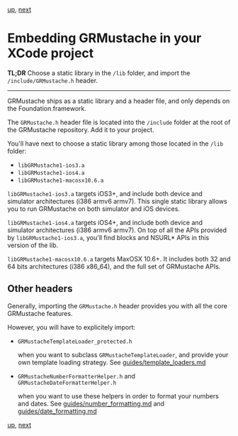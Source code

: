 [up](../../../../GRMustache), [next](templates.md)

Embedding GRMustache in your XCode project
==========================================

**TL;DR** Choose a static library in the `/lib` folder, and import the `/include/GRMustache.h` header.

---

GRMustache ships as a static library and a header file, and only depends on the Foundation.framework.

The `GRMustache.h` header file is located into the `/include` folder at the root of the GRMustache repository. Add it to your project.

You'll have next to choose a static library among those located in the `/lib` folder:

- `libGRMustache1-ios3.a`
- `libGRMustache1-ios4.a`
- `libGRMustache1-macosx10.6.a`

`libGRMustache1-ios3.a` targets iOS3+, and include both device and simulator architectures (i386 armv6 armv7). This single static library allows you to run GRMustache on both simulator and iOS devices.

`libGRMustache1-ios4.a` targets iOS4+, and include both device and simulator architectures (i386 armv6 armv7). On top of all the APIs provided by `libGRMustache1-ios3.a`, you'll find blocks and NSURL* APIs in this version of the lib.

`libGRMustache1-macosx10.6.a` targets MaxOSX 10.6+. It includes both 32 and 64 bits architectures (i386 x86_64), and the full set of GRMustache APIs.

Other headers
-------------

Generally, importing the `GRMustache.h` header provides you with all the core GRMustache features.

However, you will have to explicitely import:

- `GRMustacheTemplateLoader_protected.h`
    
    when you want to subclass `GRMustacheTemplateLoader`, and provide your own template loading strategy. See [guides/template_loaders.md](template_loaders.md)

- `GRMustacheNumberFormatterHelper.h` and `GRMustacheDateFormatterHelper.h`
    
    when you want to use these helpers in order to format your numbers and dates. See [guides/number_formatting.md](number_formatting.md) and [guides/date_formatting.md](date_formatting.md)

[up](../../../../GRMustache), [next](templates.md)
